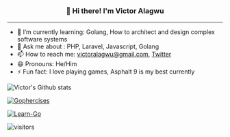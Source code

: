 <h3 align="center">👋 Hi there! I'm Victor Alagwu</h3>

---
- 🌱 I’m currently learning: Golang, How to architect and design complex software systems
- 💬 Ask me about : PHP, Laravel, Javascript, Golang
- 📫 How to reach me: victoralagwu@gmail.com, [Twitter](https://twitter.com/victoralagwu)
- 😄 Pronouns: He/Him
- ⚡ Fun fact: I love playing games, Asphalt 9 is my best currently 

![Victor's Github stats](https://github-readme-stats.vercel.app/api?username=VictorAlagwu)

[![Gophercises](https://github-readme-stats.vercel.app/api/pin/?username=VictorAlagwu&repo=gophercises)](https://github.com/VictorAlagwu/gophercises)

[![Learn-Go](https://github-readme-stats.vercel.app/api/pin/?username=VictorAlagwu&repo=learn-go)](https://github.com/VictorAlagwu/learn-go)


![visitors](https://visitor-badge.glitch.me/badge?page_id=VictorAlagwu.VictorAlagwu)
<!--
**VictorAlagwu/VictorAlagwu** is a ✨ _special_ ✨ repository because its `README.md` (this file) appears on your GitHub profile.

Here are some ideas to get you started:

- 🔭 I’m currently working on ...
- 🌱 I’m currently learning ...
- 👯 I’m looking to collaborate on ...
- 🤔 I’m looking for help with ...
- 💬 Ask me about ...
- 📫 How to reach me: ...
- 😄 Pronouns: ...
- ⚡ Fun fact: ...
-->
